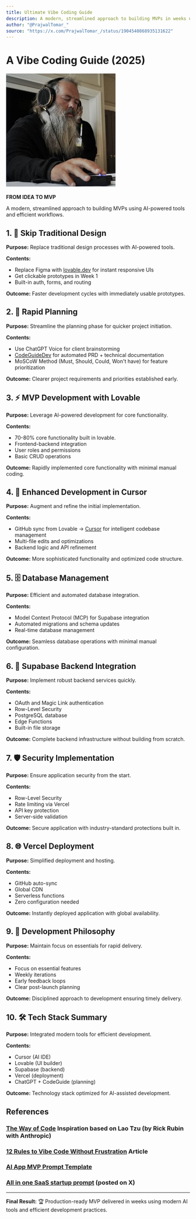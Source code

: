 ```yaml
---
title: Ultimate Vibe Coding Guide
description: A modern, streamlined approach to building MVPs in weeks using AI-powered tools and efficient workflows.
author: "@PrajwalTomar_"
source: "https://x.com/PrajwalTomar_/status/1904540868935131622"
---
```


# A Vibe Coding Guide (2025)

![A Vibe Coding Guide (2025)](../img/rickrubin.jpg)

**FROM IDEA TO MVP**

A modern, streamlined approach to building MVPs using AI-powered tools and efficient workflows.

## 1. 🚀 Skip Traditional Design

**Purpose:** Replace traditional design processes with AI-powered tools.

**Contents:**

- Replace Figma with [lovable.dev](https://lovable.dev) for instant responsive UIs
- Get clickable prototypes in Week 1
- Built-in auth, forms, and routing

**Outcome:** Faster development cycles with immediately usable prototypes.

## 2. 🧠 Rapid Planning

**Purpose:** Streamline the planning phase for quicker project initiation.

**Contents:**

- Use ChatGPT Voice for client brainstorming
- [CodeGuideDev](https://www.codeguide.dev/) for automated PRD + technical documentation
- MoSCoW Method (Must, Should, Could, Won't have) for feature prioritization

**Outcome:** Clearer project requirements and priorities established early.

## 3. ⚡ MVP Development with Lovable

**Purpose:** Leverage AI-powered development for core functionality.

**Contents:**

- 70-80% core functionality built in lovable.
- Frontend-backend integration
- User roles and permissions
- Basic CRUD operations

**Outcome:** Rapidly implemented core functionality with minimal manual coding.

## 4. 🔧 Enhanced Development in Cursor

**Purpose:** Augment and refine the initial implementation.

**Contents:**

- GitHub sync from Lovable -> [Cursor](http://www.cursor.com) for intelligent codebase management
- Multi-file edits and optimizations
- Backend logic and API refinement

**Outcome:** More sophisticated functionality and optimized code structure.

## 5. 🗄️ Database Management

**Purpose:** Efficient and automated database integration.

**Contents:**

- Model Context Protocol (MCP) for Supabase integration
- Automated migrations and schema updates
- Real-time database management

**Outcome:** Seamless database operations with minimal manual configuration.

## 6. 🔐 Supabase Backend Integration

**Purpose:** Implement robust backend services quickly.

**Contents:**

- OAuth and Magic Link authentication
- Row-Level Security
- PostgreSQL database
- Edge Functions
- Built-in file storage

**Outcome:** Complete backend infrastructure without building from scratch.

## 7. 🛡️ Security Implementation

**Purpose:** Ensure application security from the start.

**Contents:**

- Row-Level Security
- Rate limiting via Vercel
- API key protection
- Server-side validation

**Outcome:** Secure application with industry-standard protections built in.

## 8. 🌐 Vercel Deployment

**Purpose:** Simplified deployment and hosting.

**Contents:**

- GitHub auto-sync
- Global CDN
- Serverless functions
- Zero configuration needed

**Outcome:** Instantly deployed application with global availability.

## 9. 🎯 Development Philosophy

**Purpose:** Maintain focus on essentials for rapid delivery.

**Contents:**

- Focus on essential features
- Weekly iterations
- Early feedback loops
- Clear post-launch planning

**Outcome:** Disciplined approach to development ensuring timely delivery.

## 10. 🛠️ Tech Stack Summary

**Purpose:** Integrated modern tools for efficient development.

**Contents:**

- Cursor (AI IDE)
- Lovable (UI builder)
- Supabase (backend)
- Vercel (deployment)
- ChatGPT + CodeGuide (planning)

**Outcome:** Technology stack optimized for AI-assisted development.

## References

### [The Way of Code](https://www.thewayofcode.com/) Inspiration based on Lao Tzu (by Rick Rubin with Anthropic)
### [12 Rules to Vibe Code Without Frustration](https://creatoreconomy.so/p/12-rules-to-vibe-code-without-frustration) Article
### [AI App MVP Prompt Template](../reference/AI_MVP_Template.md)
### [All in one SaaS startup prompt](https://x.com/godofprompt/status/1939004835065667897) (posted on X)


---

**Final Result:** 🏆 Production-ready MVP delivered in weeks using modern AI tools and efficient development practices. 